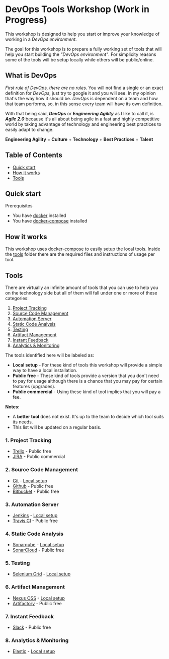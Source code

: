 # DevOps Tools Workshop (Work in Progress)

This workshop is designed to help you start or improve your knowledge of working in a *DevOps environment*. 

The goal for this workshop is to prepare a fully working set of tools that will help you start building the *"DevOps environment"*. For simplicity reasons some of the tools will be setup locally while others will be public/online.

## What is DevOps

*First rule of DevOps, there are no rules*. You will not find a single or an exact definition for *DevOps*, just try to google it and you will see. In my opinion that's the way how it should be. *DevOps* is dependent on a team and how that team performs, so, in this sense every team will have its own definition.

With that being said, ***DevOps*** or ***Engineering Agility*** as I like to call it, is ***Agile 2.0*** because it's all about being agile in a fast and highly competitive world by taking advantage of technology and engineering best practices to easily adapt to change.

**Engineering Agility** = **Culture** + **Technology** + **Best Practices** + **Talent**

## Table of Contents

* [Quick start](#quick-start)
* [How it works](#how-it-works)
* [Tools](#tools)

## Quick start

Prerequisites

* You have [docker](https://www.docker.com/) installed
* You have [docker-compose](https://docs.docker.com/compose/) installed


## How it works

This workshop uses [docker-compose](https://docs.docker.com/compose/) to easily setup the local tools. Inside the [tools](/tools) folder there are the required files and instructions of usage per tool.


## Tools

There are virtually an infinite amount of tools that you can use to help you on the technology side but all of them will fall under one or more of these categories:

1. [Project Tracking](#1-project-tracking)
2. [Source Code Management](#2-source-code-management)
3. [Automation Server](#3-automation-server)
4. [Static Code Analysis](#4-static-code-analysis)
5. [Testing](#5-testing)
6. [Artifact Management](#6-artifact-management)
7. [Instant Feedback](#7-instant-feedback)
8. [Analytics & Monitoring](#8-analytics--monitoring)

The tools identified here will be labeled as:

* **Local setup** - For these kind of tools this workshop will provide a simple way to have a local installation. 
* **Public free** - These kind of tools provide a version that you don't need to pay for usage although there is a chance that you may pay for certain features (upgrades).
* **Public commercial** - Using these kind of tool implies that you will pay a fee.

**Notes:**

* A **better tool** does not exist. It's up to the team to decide which tool suits its needs.
* This list will be updated on a regular basis.


### 1. Project Tracking

* [Trello](https://trello.com/) - Public free
* [JIRA](https://www.atlassian.com/software/jira) - Public commercial

### 2. Source Code Management

* [Git](https://git-scm.com/) - [Local setup](https://git-scm.com/downloads)
* [Github](https://github.com/) - Public free
* [Bitbucket](https://bitbucket.org) - Public free

### 3. Automation Server

* [Jenkins](https://jenkins.io/) - [Local setup](/tools/jenkins)
* [Travis CI](https://travis-ci.org/) - Public free

### 4. Static Code Analysis

* [Sonarqube](https://www.sonarqube.org/) - [Local setup](/tools/sonarqube)
* [SonarCloud](https://sonarcloud.io/) - Public free

### 5. Testing

* [Selenium Grid](http://www.seleniumhq.org/) - [Local setup](/tools/selenium-grid)

### 6. Artifact Management

* [Nexus OSS](https://www.sonatype.com/nexus-repository-oss) - [Local setup](/tools/nexus)
* [Artifactory](https://jfrog.com/artifactory/) - Public free

### 7. Instant Feedback

* [Slack](https://slack.com/) - Public free

### 8. Analytics & Monitoring

* [Elastic](https://www.elastic.co/products) - [Local setup](/tools/elastic)
